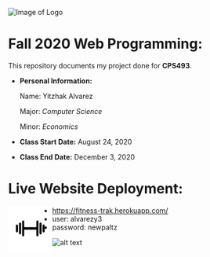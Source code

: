 ![Image of Logo](https://www.newpaltz.edu/media/identity/logos/newpaltzlogo.jpg)

# Fall 2020 Web Programming: 

This repository documents my project done for **CPS493**.
- **Personal Information:**

    Name: Yitzhak Alvarez

    Major: *Computer Science*
    
    Minor: *Economics*
- **Class Start Date:** August 24, 2020
- **Class End Date:** December 3, 2020

# Live Website Deployment: 
<a href="https://fitness-trak.herokuapp.com/"><img align="left" width="90" height="90" src="https://github.com/yitzhakalvarez/FitnessTracker/blob/master/client/src/assets/weight.jpg"></a>
- https://fitness-trak.herokuapp.com/
- user: alvarezy3
- password: newpaltz

![alt text](../assets/weight.png)
